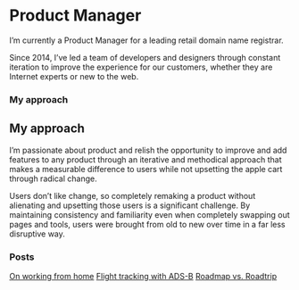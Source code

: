# Product Manager
I’m currently a Product Manager for a leading retail domain name registrar.

Since 2014, I’ve led a team of developers and designers through constant iteration to improve the experience for our customers, whether they are Internet experts or new to the web.

### My approach
## My approach
I’m passionate about product and relish the opportunity to improve and add features to any product through an iterative and methodical approach that makes a measurable difference to users while not upsetting the apple cart through radical change.

Users don’t like change, so completely remaking a product without alienating and upsetting those users is a significant challenge. By maintaining consistency and familiarity even when completely swapping out pages and tools, users were brought from old to new over time in a far less disruptive way.

### Posts
[On working from home](/on-working-from-home.md)
[Flight tracking with ADS-B](/flight-tracking-with-adsb.md)
[Roadmap vs. Roadtrip](/roadmap-vs-roadtrip.md)
